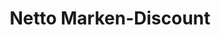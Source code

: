 ---
title: "Netto Marken-Discount"
url: /sassnitz/netto-marken-discount-hauptstrasse/
shop: Supermarkt
---